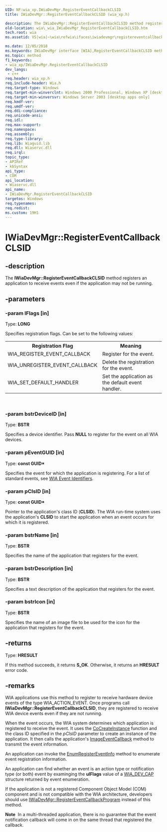 ```yaml
---
UID: NF:wia_xp.IWiaDevMgr.RegisterEventCallbackCLSID
title: IWiaDevMgr::RegisterEventCallbackCLSID (wia_xp.h)

description: The IWiaDevMgr::RegisterEventCallbackCLSID method registers an application to receive events even if the application may not be running.
old-location: wia\_wia_IWiaDevMgr_RegisterEventCallbackCLSID.htm
tech.root: wia
ms.assetid: VS|wia|~\wia\refwia\ifaces\iwiadevmgr\registereventcallbackclsid.htm

ms.date: 12/05/2018
ms.keywords: IWiaDevMgr interface [WIA],RegisterEventCallbackCLSID method, IWiaDevMgr.RegisterEventCallbackCLSID, IWiaDevMgr::RegisterEventCallbackCLSID, RegisterEventCallbackCLSID, RegisterEventCallbackCLSID method [WIA], RegisterEventCallbackCLSID method [WIA],IWiaDevMgr interface, _wia_IWiaDevMgr_RegisterEventCallbackCLSID, wia._wia_IWiaDevMgr_RegisterEventCallbackCLSID, wia_xp/IWiaDevMgr::RegisterEventCallbackCLSID
ms.topic: method
f1_keywords:
- wia_xp/IWiaDevMgr.RegisterEventCallbackCLSID
dev_langs:
 - c++
req.header: wia_xp.h
req.include-header: Wia.h
req.target-type: Windows
req.target-min-winverclnt: Windows 2000 Professional, Windows XP [desktop apps only]
req.target-min-winversvr: Windows Server 2003 [desktop apps only]
req.kmdf-ver: 
req.umdf-ver: 
req.ddi-compliance: 
req.unicode-ansi: 
req.idl: 
req.max-support: 
req.namespace: 
req.assembly: 
req.type-library: 
req.lib: Wiaguid.lib
req.dll: Wiaservc.dll
req.irql: 
topic_type:
- APIRef
- kbSyntax
api_type:
- COM
api_location:
- Wiaservc.dll
api_name:
- IWiaDevMgr.RegisterEventCallbackCLSID
targetos: Windows
req.typenames: 
req.redist: 
ms.custom: 19H1
---
```


# IWiaDevMgr::RegisterEventCallbackCLSID


## -description


The <b>IWiaDevMgr::RegisterEventCallbackCLSID</b> method registers an application to receive events even if the application may not be running.


## -parameters




### -param lFlags [in]

Type: <b>LONG</b>

Specifies registration flags. Can be set to the following values:



<table class="clsStd">
<tr>
<th>Registration Flag</th>
<th>Meaning</th>
</tr>
<tr>
<td>WIA_REGISTER_EVENT_CALLBACK</td>
<td>Register for the event.</td>
</tr>
<tr>
<td>WIA_UNREGISTER_EVENT_CALLBACK</td>
<td>Delete the registration for the event.</td>
</tr>
<tr>
<td>WIA_SET_DEFAULT_HANDLER</td>
<td>Set the application as the default event handler.</td>
</tr>
</table>
 


### -param bstrDeviceID [in]

Type: <b>BSTR</b>

Specifies a device identifier. Pass <b>NULL</b> to register for the event on all WIA devices.


### -param pEventGUID [in]

Type: <b>const GUID*</b>

Specifies the event for which the application is registering. For a list of standard events, see <a href="https://docs.microsoft.com/windows/desktop/wia/-wia-wia-event-identifiers">WIA Event Identifiers</a>.


### -param pClsID [in]

Type: <b>const GUID*</b>

Pointer to the application's class ID (<b>CLSID</b>). The WIA run-time system uses the application's <b>CLSID</b> to start the application when an event occurs for which it is registered.


### -param bstrName [in]

Type: <b>BSTR</b>

Specifies the name of the application that registers for the event.


### -param bstrDescription [in]

Type: <b>BSTR</b>

Specifies a text description of the application that registers for the event.


### -param bstrIcon [in]

Type: <b>BSTR</b>

Specifies the name of an image file to be used for the icon for the application that registers for the event.


## -returns



Type: <b>HRESULT</b>

If this method succeeds, it returns <b xmlns:loc="http://microsoft.com/wdcml/l10n">S_OK</b>. Otherwise, it returns an <b xmlns:loc="http://microsoft.com/wdcml/l10n">HRESULT</b> error code.




## -remarks



WIA applications use this method to register to receive hardware device events of the type WIA_ACTION_EVENT. Once programs call <b>IWiaDevMgr::RegisterEventCallbackCLSID</b>, they are registered to receive WIA device events even if they are not running. 

When the event occurs, the WIA system determines which application is registered to receive the event. It uses the <a href="https://docs.microsoft.com/windows/desktop/api/combaseapi/nf-combaseapi-cocreateinstance">CoCreateInstance</a> function and the class ID specified in the <i>pClsID</i> parameter to create an instance of the application. It then calls the application's <a href="https://docs.microsoft.com/windows/desktop/api/wia_xp/nf-wia_xp-iwiaeventcallback-imageeventcallback">ImageEventCallback</a> method to transmit the event information.

An application can invoke the <a href="https://docs.microsoft.com/windows/desktop/api/wia_xp/nf-wia_xp-iwiaitem-enumregistereventinfo">EnumRegisterEventInfo</a> method to enumerate event registration information.

An application can find whether an event is an action type or notification type (or both) event by examinging the <b>ulFlags</b> value of a <a href="https://docs.microsoft.com/windows/desktop/api/wia_xp/ns-wia_xp-wia_dev_cap">WIA_DEV_CAP</a> structure returned by event enumeration.

If the application is not a registered Component Object Model (COM) component and is not compatible with the WIA architecture, developers should use <a href="https://docs.microsoft.com/windows/desktop/api/wia_xp/nf-wia_xp-iwiadevmgr-registereventcallbackprogram">IWiaDevMgr::RegisterEventCallbackProgram</a> instead of this method.

<div class="alert"><b>Note</b>  In a multi-threaded application, there is no guarantee that the event notification callback will come in on the same thread that registered the callback.</div>
<div> </div>


